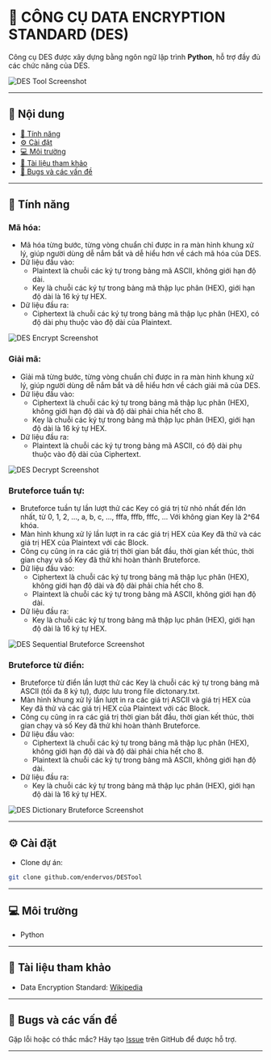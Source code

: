 # 🔐 CÔNG CỤ DATA ENCRYPTION STANDARD (DES)

Công cụ DES được xây dựng bằng ngôn ngữ lập trình **Python**, hỗ trợ đầy đủ các chức năng của DES.

![DES Tool Screenshot](/home.png)

---

## 📌 Nội dung

- [🎯 Tính năng](#-tính-năng)
- [⚙️ Cài đặt](#-cài-đặt)
- [💻 Môi trường](#-môi-trường)
- [📄 Tài liệu tham khảo](#-tài-liệu-tham-khảo)
- [🐞 Bugs và các vấn đề](#-bugs-và-các-vấn-đề)

---

## 🎯 Tính năng

### Mã hóa:
- Mã hóa từng bước, từng vòng chuẩn chỉ được in ra màn hình khung xử lý, giúp người dùng dễ nắm bắt và dễ hiểu hơn về cách mã hóa của DES.
- Dữ liệu đầu vào:
  + Plaintext là chuỗi các ký tự trong bảng mã ASCII, không giới hạn độ dài.
  + Key là chuỗi các ký tự trong bảng mã thập lục phân (HEX), giới hạn độ dài là 16 ký tự HEX.
- Dữ liệu đầu ra:
  + Ciphertext là chuỗi các ký tự trong bảng mã thập lục phân (HEX), có độ dài phụ thuộc vào độ dài của Plaintext.

![DES Encrypt Screenshot](/encrypt.png)

### Giải mã:
- Gỉải mã từng bước, từng vòng chuẩn chỉ được in ra màn hình khung xử lý, giúp người dùng dễ nắm bắt và dễ hiểu hơn về cách giải mã của DES.
- Dữ liệu đầu vào:
  + Ciphertext là chuỗi các ký tự trong bảng mã thập lục phân (HEX), không giới hạn độ dài và độ dài phải chia hết cho 8.
  + Key là chuỗi các ký tự trong bảng mã thập lục phân (HEX), giới hạn độ dài là 16 ký tự HEX.
- Dữ liệu đầu ra:
  + Plaintext là chuỗi các ký tự trong bảng mã ASCII, có độ dài phụ thuộc vào độ dài của Ciphertext.

![DES Decrypt Screenshot](/decrypt.png)

### Bruteforce tuần tự:
- Bruteforce tuần tự lần lượt thử các Key có giá trị từ nhỏ nhất đến lớn nhất, từ 0, 1, 2, ..., a, b, c, ..., fffa, fffb, fffc, ... Với không gian Key là 2^64 khóa.
- Màn hình khung xử lý lần lượt in ra các giá trị HEX của Key đã thử và các giá trị HEX của Plaintext với các Block.
- Công cụ cũng in ra các giá trị thời gian bắt đầu, thời gian kết thúc, thời gian chạy và số Key đã thử khi hoàn thành Bruteforce.
- Dữ liệu đầu vào:
  + Ciphertext là chuỗi các ký tự trong bảng mã thập lục phân (HEX), không giới hạn độ dài và độ dài phải chia hết cho 8.
  + Plaintext là chuỗi các ký tự trong bảng mã ASCII, không giới hạn độ dài.
- Dữ liệu đầu ra:
  + Key là chuỗi các ký tự trong bảng mã thập lục phân (HEX), giới hạn độ dài là 16 ký tự HEX.

![DES Sequential Bruteforce Screenshot](/sequential_bruteforce.png)

### Bruteforce từ điển:
- Bruteforce từ điển lần lượt thử các Key là chuỗi các ký tự trong bảng mã ASCII (tối đa 8 ký tự), được lưu trong file dictonary.txt.
- Màn hình khung xử lý lần lượt in ra các giá trị ASCII và giá trị HEX của Key đã thử và các giá trị HEX của Plaintext với các Block.
- Công cụ cũng in ra các giá trị thời gian bắt đầu, thời gian kết thúc, thời gian chạy và số Key đã thử khi hoàn thành Bruteforce.
- Dữ liệu đầu vào:
  + Ciphertext là chuỗi các ký tự trong bảng mã thập lục phân (HEX), không giới hạn độ dài và độ dài phải chia hết cho 8.
  + Plaintext là chuỗi các ký tự trong bảng mã ASCII, không giới hạn độ dài.
- Dữ liệu đầu ra:
  + Key là chuỗi các ký tự trong bảng mã thập lục phân (HEX), giới hạn độ dài là 16 ký tự HEX.

![DES Dictionary Bruteforce Screenshot](/dictionary_bruteforce.png)

---

## ⚙️ Cài đặt

- Clone dự án:

```bash
git clone github.com/endervos/DESTool
```

---

## 💻 Môi trường

- Python

---

## 📄 Tài liệu tham khảo

- Data Encryption Standard: [Wikipedia](https://en.wikipedia.org/wiki/Data_Encryption_Standard)

---

## 🐞 Bugs và các vấn đề

Gặp lỗi hoặc có thắc mắc? Hãy tạo [Issue](https://github.com/your-repo/issues) trên GitHub để được hỗ trợ.

---
